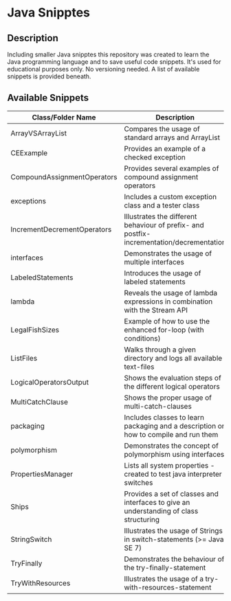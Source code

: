 # Java Snipptes #
## Description ##
Including smaller Java snipptes this repository was created to learn the Java programming language and to save useful code snippets. It's used for educational purposes only. No versioning needed. A list of available snippets is provided beneath.

## Available Snippets ##
| Class/Folder Name | Description |
|------------|-------------|
| ArrayVSArrayList | Compares the usage of standard arrays and ArrayList |
| CEExample | Provides an example of a checked exception |
| CompoundAssignmentOperators | Provides several examples of compound assignment operators |
| exceptions | Includes a custom exception class and a tester class |
| IncrementDecrementOperators | Illustrates the different behaviour of prefix- and postfix-incrementation/decrementation |
| interfaces | Demonstrates the usage of multiple interfaces |
| LabeledStatements | Introduces the usage of labeled statements |
| lambda | Reveals the usage of lambda expressions in combination with the Stream API |
| LegalFishSizes | Example of how to use the enhanced for-loop (with conditions) |
| ListFiles | Walks through a given directory and logs all available text-files |
| LogicalOperatorsOutput | Shows the evaluation steps of the different logical operators |
| MultiCatchClause | Shows the proper usage of multi-catch-clauses |
| packaging | Includes classes to learn packaging and a description on how to compile and run them |
| polymorphism | Demonstrates the concept of polymorphism using interfaces |
| PropertiesManager | Lists all system properties - created to test java interpreter switches |
| Ships | Provides a set of classes and interfaces to give an understanding of class structuring |
| StringSwitch | Illustrates the usage of Strings in switch-statements (>= Java SE 7) |
| TryFinally | Demonstrates the behaviour of the try-finally-statement |
| TryWithResources | Illustrates the usage of a try-with-resources-statement |
